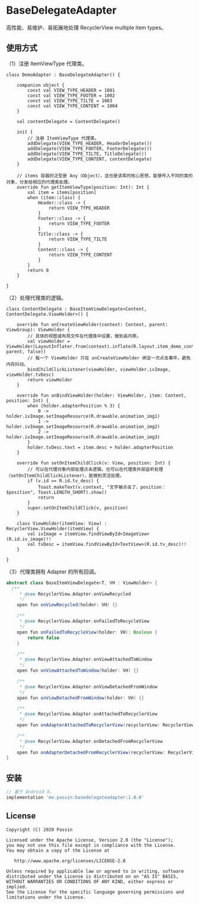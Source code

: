 # BaseDelegateAdapter

高性能、易维护、易拓展地处理 RecyclerView multiple item types。

## 使用方式

（1）注册 ItemViewType 代理类。

```
class DemoAdapter : BaseDelegateAdapter() {

    companion object {
        const val VIEW_TYPE_HEADER = 1001
        const val VIEW_TYPE_FOOTER = 1002
        const val VIEW_TYPE_TILTE = 1003
        const val VIEW_TYPE_CONTENT = 1004
    }

    val contentDelegate = ContentDelegate()

    init {
        // 注册 ItemViewType 代理类。
        addDelegate(VIEW_TYPE_HEADER, HeaderDelegate())
        addDelegate(VIEW_TYPE_FOOTER, FooterDelegate())
        addDelegate(VIEW_TYPE_TILTE, TitleDelegate())
        addDelegate(VIEW_TYPE_CONTENT, contentDelegate)
    }

    // items 容器的泛型是 Any（Object），这也是该库的核心思想，能够传入不同的类的对象，分发给相应的代理类处理。
    override fun getItemViewType(position: Int): Int {
        val item = items[position]
        when (item::class) {
            Header::class -> {
                return VIEW_TYPE_HEADER
            }
            Footer::class -> {
                return VIEW_TYPE_FOOTER
            }
            Title::class -> {
                return VIEW_TYPE_TILTE
            }
            Content::class -> {
                return VIEW_TYPE_CONTENT
            }
        }
        return 0
    }

}
```

（2）处理代理类的逻辑。

```
class ContentDelegate : BaseItemViewDelegate<Content, ContentDelegate.ViewHolder>() {

    override fun onCreateViewHolder(context: Context, parent: ViewGroup): ViewHolder {
        // 具体的视图或布局文件在代理类中设置，做到高内聚。
        val viewHolder = ViewHolder(LayoutInflater.from(context).inflate(R.layout.item_demo_content, parent, false))
        // 每一个 ViewHolder 只在 onCreateViewHolder 绑定一次点击事件，避免内存抖动。
        bindChildClickListener(viewHolder, viewHolder.ivImage, viewHolder.tvDesc)
        return viewHolder
    }

    override fun onBindViewHolder(holder: ViewHolder, item: Content, position: Int) {
        when (holder.adapterPosition % 3) {
            0 -> holder.ivImage.setImageResource(R.drawable.animation_img1)
            1 -> holder.ivImage.setImageResource(R.drawable.animation_img2)
            2 -> holder.ivImage.setImageResource(R.drawable.animation_img3)
        }
        holder.tvDesc.text = item.desc + holder.adapterPosition
    }

    override fun setOnItemChildClick(v: View, position: Int) {
        // 可以在代理对象内部处理点击逻辑，也可以在代理类外部监听处理（setOnItemChildClickListener），能做到灵活处理。
        if (v.id == R.id.tv_desc) {
            Toast.makeText(v.context, "文字被点击了，position：$position", Toast.LENGTH_SHORT).show()
            return
        }
        super.setOnItemChildClick(v, position)
    }

    class ViewHolder(itemView: View) : RecyclerView.ViewHolder(itemView) {
        val ivImage = itemView.findViewById<ImageView>(R.id.iv_image)!!
        val tvDesc = itemView.findViewById<TextView>(R.id.tv_desc)!!
    }

}
```

（3）代理类拥有 Adapter 的所有回调。

```java
abstract class BaseItemViewDelegate<T, VH : ViewHolder> {
  /**
     * @see RecyclerView.Adapter.onViewRecycled
     */
    open fun onViewRecycled(holder: VH) {}

    /**
     * @see RecyclerView.Adapter.onFailedToRecycleView
     */
    open fun onFailedToRecycleView(holder: VH): Boolean {
        return false
    }

    /**
     * @see RecyclerView.Adapter.onViewAttachedToWindow
     */
    open fun onViewAttachedToWindow(holder: VH) {}

    /**
     * @see RecyclerView.Adapter.onViewDetachedFromWindow
     */
    open fun onViewDetachedFromWindow(holder: VH) {}

    /**
     * @see RecyclerView.Adapter.onAttachedToRecyclerView
     */
    open fun onAdapterAttachedToRecyclerView(recyclerView: RecyclerView) {}

    /**
     * @see RecyclerView.Adapter.onDetachedFromRecyclerView
     */
    open fun onAdapterDetachedFromRecyclerView(recyclerView: RecyclerView) {}
}
```

## 安装

```gradle
// 基于 Android X。
implementation 'me.passin:basedelegateadapter:1.0.0'
```


## License

    Copyright (C) 2020 Passin

    Licensed under the Apache License, Version 2.0 (the "License");
    you may not use this file except in compliance with the License.
    You may obtain a copy of the License at

       http://www.apache.org/licenses/LICENSE-2.0

    Unless required by applicable law or agreed to in writing, software
    distributed under the License is distributed on an "AS IS" BASIS,
    WITHOUT WARRANTIES OR CONDITIONS OF ANY KIND, either express or implied.
    See the License for the specific language governing permissions and
    limitations under the License.
